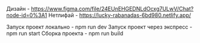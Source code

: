 Дизайн - https://www.figma.com/file/24EUnEHGEDNLdOcxg7ULwV/Chat?node-id=0%3A1
Нетлифай - https://lucky-rabanadas-6bd980.netlify.app/

Запуск проект локально - npm run dev
Запуск проект через экспресс - npm run start
Сборка проекта - npm run build

